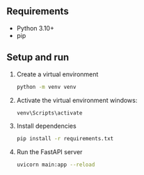 ## Requirements
- Python 3.10+
- pip

## Setup and run

1. Create a virtual environment

    ```bash
    python -m venv venv
    ```

2. Activate the virtual environment
windows: 
    ```bash
    venv\Scripts\activate
    ```

3. Install dependencies
    ```bash
    pip install -r requirements.txt
    ```

4. Run the FastAPI server
    ```bash
    uvicorn main:app --reload
    ```